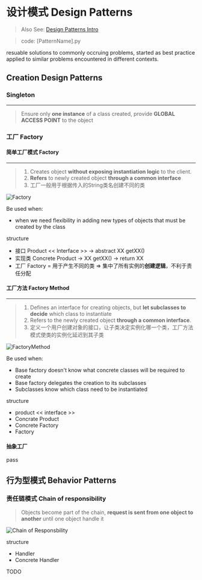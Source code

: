 # 设计模式 Design Patterns

> Also See: [Design Patterns Intro](https://www.oodesign.com/)

> code: [PatternName].py

resuable solutions to commonly occruing problems, started as best practice applied to similar problems encountered in different contexts.

## Creation Design Patterns

### Singleton

---

> Ensure only **one instance** of a class created, provide **GLOBAL ACCESS POINT** to the object

### 工厂 Factory

#### 简单工厂模式 Factory

---

> 1. Creates object **without exposing instantiation logic** to the client.
> 2. **Refers** to newly created object **through a common interface**
> 3. 工厂一般用于根据传入的String类名创建不同的类

![Factory](https://www.oodesign.com/images/creational/factory-pattern.gif)

Be used when:

* when we need flexibility in adding new types of objects that must be created by the class

structure

* 接口 Product << Interface >> -> abstract XX getXX()
* 实现类 Concrete Product -> XX getXX() -> return XX
* 工厂 Factory = 用于产生不同的类 => 集中了所有实例的**创建逻辑**，不利于责任分配

#### 工厂方法 Factory Method

---

> 1. Defines an interface for creating objects, but **let subclasses to decide** which class to instantiate
> 2. Refers to the newly created object **through a common interface**.
> 3. 定义一个用户创建对象的接口，让子类决定实例化哪一个类，工厂方法模式使类的实例化延迟到其子类

![FactoryMethod](https://www.oodesign.com/images/creational/factory-method-pattern.gif)

Be used when:

* Base factory doesn't know what concrete classes will be required to create
* Base factory delegates the creation to its subclasses
* Subclasses know which class need to be instantiated

structure

* product << interface >>
* Concrate Product
* Concrete Factory
* Factory

#### 抽象工厂

pass

## 行为型模式 Behavior Patterns

### 责任链模式 Chain of responsibility

> Objects become part of the chain, **request is sent from one object to another** until one object handle it

![Chain of Responsbility](https://www.oodesign.com/images/stories/chain%20of%20responsability%20implementation%20-%20uml%20class%20diagram.gif)

structure

* Handler
* Concrete Handler

TODO
